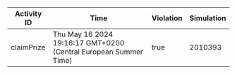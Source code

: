 | Activity ID | Time | Violation | Simulation |
| --- | --- | --- | --- |
| claimPrize | Thu May 16 2024 19:16:17 GMT+0200 (Central European Summer Time) | true | 2010393 |
